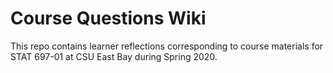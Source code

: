 # Course Questions Wiki

This repo contains learner reflections corresponding to course materials for STAT 697-01 at CSU East Bay during Spring 2020.
